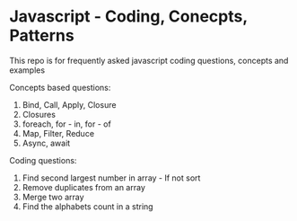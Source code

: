 # Javascript - Coding, Conecpts, Patterns
This repo is for frequently asked javascript coding questions, concepts and examples

Concepts based questions:
1. Bind, Call, Apply, Closure
2. Closures
3. foreach, for - in, for - of
4. Map, Filter, Reduce
5. Async, await

Coding questions:
1. Find second largest number in array - If not sort
2. Remove duplicates from an array
3. Merge two array
4. Find the alphabets count in a string
